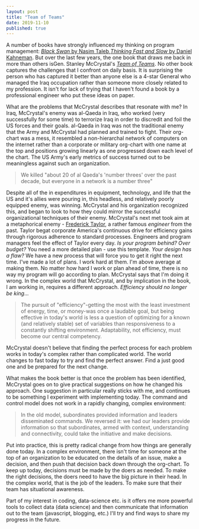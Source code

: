 ```yaml
---
layout: post
title: "Team of Teams"
date: 2019-11-10
published: true
---
```

A number of books have strongly influenced my thinking on program management: [_Black Swan_ by Nasim Taleb](https://read.amazon.com/kp/embed?asin=B00139XTG4&preview=newtab&linkCode=kpe&ref_=cm_sw_r_kb_dp_cp3XDb0PV7JAY),[_Thinking Fast and Slow_ by Daniel Kahneman](https://read.amazon.com/kp/embed?asin=B00555X8OA&preview=newtab&linkCode=kpe&ref_=cm_sw_r_kb_dp_fr3XDb3TJWYHD). But over the last few years, the one book that draws me back in more than others isGen. Stanley McCrystal's [_Team of Teams_](https://read.amazon.com/kp/embed?asin=B00KWG9OF4&preview=newtab&linkCode=kpe&ref_=cm_sw_r_kb_dp_kukYDb4KMHM7Q). No other book captures the challenges that I confront on daily basis.  It is surprising the person who has captured it better than anyone else is a 4-star General who managed the Iraq occupation rather than someone more closely related to my profession. It isn't for lack of trying that I haven't found a book by a professional engineer who put these ideas on paper.

What are the problems that McCrystal describes that resonate with me?  In Iraq, McCrystal's enemy was  al-Qaeda in Iraq, who worked (very successfully for some time) to terrorize Iraq in order to discredit and foil the US forces and their goals.  al-Qaeda in Iraq was not the traditional enemy that the Army and McCrystal had planned and trained to fight.  Their org-chart was a mess, it resembled a non-hierarchal network of computers on the internet rather than a corporate or military org-chart with one name at the top and positions growing linearly as one progressed down each level of the chart.  The US Army's early metrics of success turned out to be meaningless against such an organization.

> We killed "about 20 of al Qaeda's 'number threes' over the past decade, but everyone in a network is a number three"

Despite all of the in expenditures in equipment, technology, and life that the US and it's allies were pouring in, this headless, and relatively poorly equipped enemy, was winning.  McCrystal and his organization recognized this, and began to look to how they could mirror the successful organizational techniques of their enemy.  McCrystal's next met took aim at a metaphorical enemy - [Frederick Taylor](https://en.wikipedia.org/wiki/Frederick_Winslow_Taylor), a rather famous _engineer_ from the past.  Taylor begat corporate America's continuous drive for efficiency gains through rigorous adherence to standard processes. Engineers and program managers feel the effect of Taylor every day.  _Is your program behind? Over budget?_  You need a more detailed plan - use this template. _Your design has a flaw?_ We have a new process that will force you to get it right the next time. I've made a lot of plans.  I work hard at them.  I'm above average at making them.  No matter how hard I work or plan ahead of time, there is no way my program will go according to plan.  McCrystal says that I'm doing it wrong.  In the complex world that McCrystal, and by implication in the book, I am working in, requires a different approach.  _Efficiency should no longer be king_...

> The pursuit of "efficiency"-getting the most with the least investment of energy, time, or money-was once a laudable goal, but being effective in today's world is less a question of optimizing for a known (and relatively stable) set of variables than responsiveness to a constantly shifting environment.  Adaptability, not efficiency, must become our central competency.

McCrystal doesn't believe that finding the perfect process for each problem works in today's complex rather than complicated world.  The world changes to fast today to try and find the perfect answer.  Find a just good one and be prepared for the next change.

What makes the book better is that once the problem has been identified, McCrystal goes on to give practical suggestions on how he changed his approach.  One suggestion in particular really sticks with me, and continues to be something I experiment with implementing today.  The command and control model does not work in a rapidly changing, complex environment:

> In the old model, subordinates provided information and leaders disseminated commands.  We reversed it: we had our leaders provide information so that subordinates, armed with context, understanding and connectivity, could take the initiative and make decisions.

Put into practice, this is pretty radical change from how things are generally done today.  In a complex environment, there isn't time for someone at the top of an organization to be educated on the details of an issue, make a decision, and then push that decision back down through the org-chart.  To keep up today, decisions must be made by the doers as needed.  To make the right decisions, the doers need to have the big picture in their head.  In the complex world, that is the job of the leaders.  To make sure that their team has situational awareness.

Part of my interest in coding, data-science etc. is it offers me more powerful tools to collect data (data science) and then communicate that information out to the team (javascript, blogging, etc.)  I'll try and find ways to share my progress in the future.

